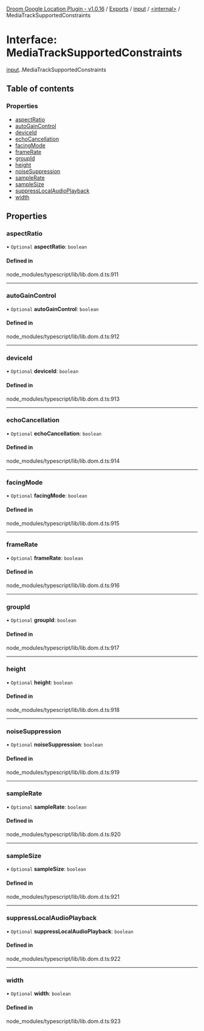 [Droom Google Location Plugin - v1.0.16](../README.md) / [Exports](../modules.md) / [input](../modules/input.md) / [<internal\>](../modules/input._internal_.md) / MediaTrackSupportedConstraints

# Interface: MediaTrackSupportedConstraints

[input](../modules/input.md).[<internal>](../modules/input._internal_.md).MediaTrackSupportedConstraints

## Table of contents

### Properties

- [aspectRatio](input._internal_.MediaTrackSupportedConstraints.md#aspectratio)
- [autoGainControl](input._internal_.MediaTrackSupportedConstraints.md#autogaincontrol)
- [deviceId](input._internal_.MediaTrackSupportedConstraints.md#deviceid)
- [echoCancellation](input._internal_.MediaTrackSupportedConstraints.md#echocancellation)
- [facingMode](input._internal_.MediaTrackSupportedConstraints.md#facingmode)
- [frameRate](input._internal_.MediaTrackSupportedConstraints.md#framerate)
- [groupId](input._internal_.MediaTrackSupportedConstraints.md#groupid)
- [height](input._internal_.MediaTrackSupportedConstraints.md#height)
- [noiseSuppression](input._internal_.MediaTrackSupportedConstraints.md#noisesuppression)
- [sampleRate](input._internal_.MediaTrackSupportedConstraints.md#samplerate)
- [sampleSize](input._internal_.MediaTrackSupportedConstraints.md#samplesize)
- [suppressLocalAudioPlayback](input._internal_.MediaTrackSupportedConstraints.md#suppresslocalaudioplayback)
- [width](input._internal_.MediaTrackSupportedConstraints.md#width)

## Properties

### aspectRatio

• `Optional` **aspectRatio**: `boolean`

#### Defined in

node_modules/typescript/lib/lib.dom.d.ts:911

___

### autoGainControl

• `Optional` **autoGainControl**: `boolean`

#### Defined in

node_modules/typescript/lib/lib.dom.d.ts:912

___

### deviceId

• `Optional` **deviceId**: `boolean`

#### Defined in

node_modules/typescript/lib/lib.dom.d.ts:913

___

### echoCancellation

• `Optional` **echoCancellation**: `boolean`

#### Defined in

node_modules/typescript/lib/lib.dom.d.ts:914

___

### facingMode

• `Optional` **facingMode**: `boolean`

#### Defined in

node_modules/typescript/lib/lib.dom.d.ts:915

___

### frameRate

• `Optional` **frameRate**: `boolean`

#### Defined in

node_modules/typescript/lib/lib.dom.d.ts:916

___

### groupId

• `Optional` **groupId**: `boolean`

#### Defined in

node_modules/typescript/lib/lib.dom.d.ts:917

___

### height

• `Optional` **height**: `boolean`

#### Defined in

node_modules/typescript/lib/lib.dom.d.ts:918

___

### noiseSuppression

• `Optional` **noiseSuppression**: `boolean`

#### Defined in

node_modules/typescript/lib/lib.dom.d.ts:919

___

### sampleRate

• `Optional` **sampleRate**: `boolean`

#### Defined in

node_modules/typescript/lib/lib.dom.d.ts:920

___

### sampleSize

• `Optional` **sampleSize**: `boolean`

#### Defined in

node_modules/typescript/lib/lib.dom.d.ts:921

___

### suppressLocalAudioPlayback

• `Optional` **suppressLocalAudioPlayback**: `boolean`

#### Defined in

node_modules/typescript/lib/lib.dom.d.ts:922

___

### width

• `Optional` **width**: `boolean`

#### Defined in

node_modules/typescript/lib/lib.dom.d.ts:923
